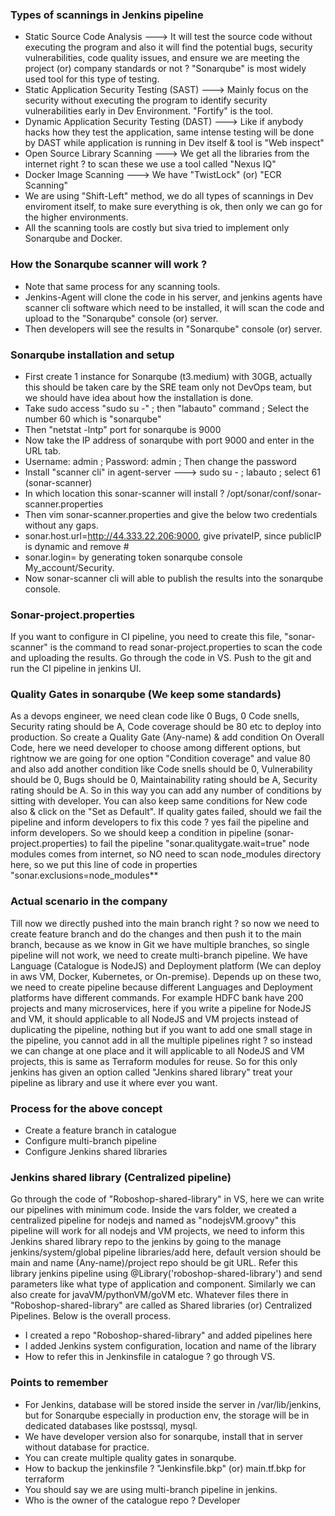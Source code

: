 ### Types of scannings in Jenkins pipeline
- Static Source Code Analysis ---> It will test the source code without executing the program and also it
  will find the potential bugs, security vulnerabilities, code quality issues, and ensure we are meeting the
  project (or) company standards or not ? "Sonarqube" is most widely used tool for this type of testing.
- Static Application Security Testing (SAST) ---> Mainly focus on the security without executing the program to
  identify security vulnerabilities early in Dev Environment. "Fortify" is the tool.
- Dynamic Application Security Testing (DAST) ---> Like if anybody hacks how they test the application, same
  intense testing will be done by DAST while application is running in Dev itself & tool is "Web inspect"
- Open Source Library Scanning ---> We get all the libraries from the internet right ? to scan these we use a
  tool called "Nexus IQ"
- Docker Image Scanning ---> We have "TwistLock" (or) "ECR Scanning"
- We are using "Shift-Left" method, we do all types of scannings in Dev enviroment itself, to make sure
  everything is ok, then only we can go for the higher environments.
- All the scanning tools are costly but siva tried to implement only Sonarqube and Docker.

### How the Sonarqube scanner will work ?
- Note that same process for any scanning tools.
- Jenkins-Agent will clone the code in his server, and jenkins agents have scanner cli software which need
  to be installed, it will scan the code and upload to the "Sonarqube" console (or) server.
- Then developers will see the results in "Sonarqube" console (or) server.

### Sonarqube installation and setup
- First create 1 instance for Sonarqube (t3.medium) with 30GB, actually this should be taken care by the
  SRE team only not DevOps team, but we should have idea about how the installation is done.
- Take sudo access "sudo su -" ; then "labauto" command ; Select the number 60 which is "sonarqube"
- Then "netstat -lntp" port for sonarqube is 9000
- Now take the IP address of sonarqube with port 9000 and enter in the URL tab.
- Username: admin ; Password: admin ; Then change the password
- Install "scanner cli" in agent-server ---> sudo su - ; labauto ; select 61 (sonar-scanner)
- In which location this sonar-scanner will install ? /opt/sonar/conf/sonar-scanner.properties
- Then vim sonar-scanner.properties and give the below two credentials without any gaps.
- sonar.host.url=http://44.333.22.206:9000, give privateIP, since publicIP is dynamic and remove #
- sonar.login=<token> by generating token sonarqube console My_account/Security.
- Now sonar-scanner cli will able to publish the results into the sonarqube console.

### Sonar-project.properties
If you want to configure in CI pipeline, you need to create this file, "sonar-scanner" is the command to read sonar-project.properties to scan the code and uploading the results. Go through the code in VS. Push to the git and run the CI pipeline in jenkins UI.

### Quality Gates in sonarqube (We keep some standards)
As a devops engineer, we need clean code like 0 Bugs, 0 Code snells, Security rating should be A, Code coverage should be 80 etc to deploy into production. So create a Quality Gate (Any-name) & add condition On Overall Code, here we need developer to choose among different options, but rightnow we are going for one option "Condition coverage" and value 80 and also add another condition like Code snells should be 0, Vulnerability should be 0, Bugs should be 0, Maintainability rating should be A, Security rating should be A. So in this way you can add any number of conditions by sitting with developer. You can also keep same conditions for New code also & click on the "Set as Default". If quality gates failed, should we fail the pipeline and inform developers to fix this code ? yes fail the pipeline and inform developers. So we should keep a condition in pipeline (sonar-project.properties) to fail the pipeline "sonar.qualitygate.wait=true" node modules comes from internet, so NO need to scan node_modules directory here, so we put this line of code in properties "sonar.exclusions=node_modules**

### Actual scenario in the company
Till now we directly pushed into the main branch right ? so now we need to create feature branch and do the changes and then push it to the main branch, because as we know in Git we have multiple branches, so single pipeline will not work, we need to create multi-branch pipeline. We have Language (Catalogue is NodeJS) and Deployment platform (We can deploy in aws VM, Docker, Kubernetes, or On-premise). Depends up on these two, we need to create pipeline because different Languages and Deployment platforms have different commands. For example HDFC bank have 200 projects and many microservices, here if you write a pipeline for NodeJS and VM, it should applicable to all NodeJS and VM projects instead of duplicating the pipeline, nothing but if you want to add one small stage in the pipeline, you cannot add in all the multiple pipelines right ? so instead we can change at one place and it will applicable to all NodeJS and VM projects, this is same as Terraform modules for reuse. So for this only jenkins has given an option called "Jenkins shared library" treat your pipeline as library and use it where ever you want.

### Process for the above concept
- Create a feature branch in catalogue
- Configure multi-branch pipeline
- Configure Jenkins shared libraries

### Jenkins shared library (Centralized pipeline)
Go through the code of "Roboshop-shared-library" in VS, here we can write our pipelines with minimum code. Inside the vars folder, we created a centralized pipeline for nodejs and named as "nodejsVM.groovy" this pipeline will work for all nodejs and VM projects, we need to inform this Jenkins shared library repo to the jenkins by going to the manage jenkins/system/global pipeline libraries/add here, default version should be main and name (Any-name)/project repo should be git URL. Refer this library jenkins pipeline using @Library('roboshop-shared-library') and send parameters like what type of application and component. Similarly we can also create for javaVM/pythonVM/goVM etc. Whatever files there in "Roboshop-shared-library" are called as Shared libraries (or) Centralized Pipelines. Below is the overall process.
- I created a repo "Roboshop-shared-library" and added pipelines here
- I added Jenkins system configuration, location and name of the library
- How to refer this in Jenkinsfile in catalogue ? go through VS.

### Points to remember
- For Jenkins, database will be stored inside the server in /var/lib/jenkins, but for Sonarqube especially
  in production env, the storage will be in dedicated databases like postssql, mysql.
- We have developer version also for sonarqube, install that in server without database for practice.
- You can create multiple quality gates in sonarqube.
- How to backup the jenkinsfile ? "Jenkinsfile.bkp" (or) main.tf.bkp for terraform
- You should say we are using multi-branch pipeline in jenkins.
- Who is the owner of the catalogue repo ? Developer

